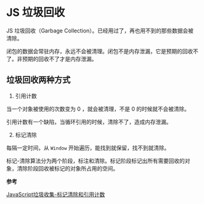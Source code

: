 # JS 垃圾回收

JS 垃圾回收（Garbage Collection）。已经用过了，再也用不到的那些数据会被清除。

闭包的数据会常驻内存，永远不会被清理。闭包不是内存泄漏，它是预期的回收不了。非预期的回收不了才是内存泄漏。

## 垃圾回收两种方式

1. 引用计数

当一个对象被使用的次数变为 0 ，就会被清理，不是 0 的时候就不会被清除。

引用计数有一个缺陷，当循环引用的时候，清除不了，造成内存泄漏。

2. 标记清除

每隔一定时间，从 `Window` 开始遍历，能找到就保留，找不到就清除。

标记-清除算法分为两个阶段，标注和清除。标记阶段标记出所有需要回收的对象，清除阶段回收被标记的对象所占用的空间。


**参考**

[JavaScript垃圾收集-标记清除和引用计数](https://www.cnblogs.com/scottjeremy/p/6870729.html)
